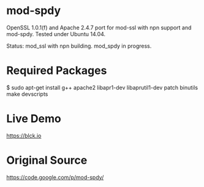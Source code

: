mod-spdy
========

OpenSSL 1.0.1(f) and Apache 2.4.7 port for mod-ssl with npn support and mod-spdy. Tested under Ubuntu 14.04.

Status: mod_ssl with npn building. mod_spdy in progress.

Required Packages
=================

$ sudo apt-get install g++ apache2 libapr1-dev libaprutil1-dev patch binutils make devscripts

Live Demo
=========

https://blck.io

Original Source
===============

https://code.google.com/p/mod-spdy/
